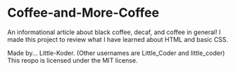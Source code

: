 <!--Title of the repo-->
# Coffee-and-More-Coffee
 An informational article about black coffee, decaf, and coffee in general! I made this project to review what I have learned about HTML and basic CSS.

 Made by... Little-Koder. (Other usernames are Little_Coder and little_coder)
 This reopo is licensed under the MIT license.
